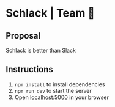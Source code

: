 # Schlack | Team 🦔

## Proposal
Schlack is better than Slack

## Instructions
1. `npm install` to install dependencies
2. `npm run dev` to start the server
3. Open [localhost:5000](http://localhost:5000) in your browser
